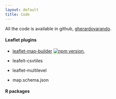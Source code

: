 ```yaml
---
layout: default
title: Code
---
```


All the code is available in github, [gherardovarando](https://github.com/gherardovarando?tab=repositories).  

#### Leaflet plugins

- [leaflet-map-builder](https://github.com/gherardovarando/leaflet-map-builder) [![npm version](https://badge.fury.io/js/leaflet-map-builder.svg)](https://badge.fury.io/js/leaflet-map-builder), 

- leafelt-csvtiles

- leaflet-multilevel 

- map.schema.json 

#### R packages


#### 
